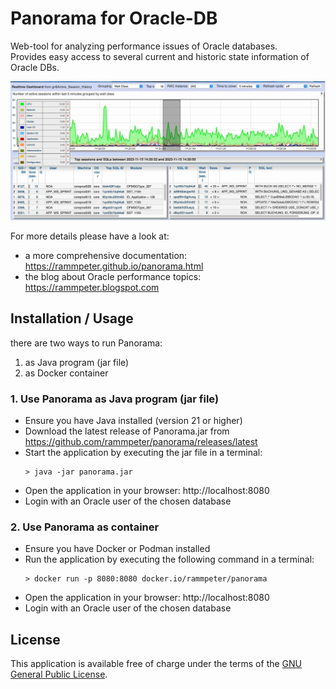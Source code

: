Panorama for Oracle-DB
========

Web-tool for analyzing performance issues of Oracle databases.<br/>
Provides easy access to several current and historic state information of Oracle DBs.<br>

![Dashboard](doc/dashboard.jpg)

For more details please have a look at:
- a more comprehensive documentation: https://rammpeter.github.io/panorama.html
- the blog about Oracle performance topics: https://rammpeter.blogspot.com

## Installation / Usage
there are two ways to run Panorama:
1. as Java program (jar file)
2. as Docker container

### 1. Use Panorama as Java program (jar file)
- Ensure you have Java installed (version 21 or higher)
- Download the latest release of Panorama.jar from https://github.com/rammpeter/panorama/releases/latest
- Start the application by executing the jar file in a terminal:
  ```
  > java -jar panorama.jar
  ```
- Open the application in your browser: http://localhost:8080
- Login with an Oracle user of the chosen database 

### 2. Use Panorama as container
- Ensure you have Docker or Podman installed
- Run the application by executing the following command in a terminal:
  ```
  > docker run -p 8080:8080 docker.io/rammpeter/panorama
  ```
- Open the application in your browser: http://localhost:8080
- Login with an Oracle user of the chosen database

## License
This application is available free of charge under the terms of the [GNU General Public License](http://www.gnu.org/licenses/gpl-3.0).
